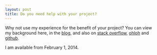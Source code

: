 ```yaml
---
layout: post
title: Do you need help with your project?
---
```


Why not use my experience for the benefit of your project? You can view my background here, in the [blog](/blog), and also on [stack overflow](http://stackoverflow.com/users/467754/nikos-baxevanis), [ohloh](http://www.ohloh.net/accounts/moodmosaic) and [github](https://github.com/moodmosaic).

I am available from February 1, 2014.
